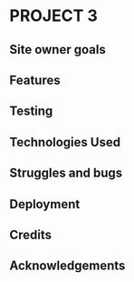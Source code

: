 # PROJECT 3



## Site owner goals

## Features

## Testing

## Technologies Used

## Struggles and bugs

## Deployment

## Credits

## Acknowledgements

